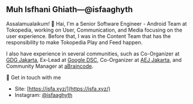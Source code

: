 ## Muh Isfhani Ghiath—@isfaaghyth

Assalamualaikum! 👋 Hai, I'm a Senior Software Engineer - Android Team at Tokopedia, working on User, Communication, and Media focusing on the user experience. Before that, I was in the Content Team that has the responsibility to make Tokopedia Play and Feed happen.

I also have experience in several communities, such as Co-Organizer at [GDG Jakarta](https://gdgindonesia.org/), Ex-Lead at [Google DSC](https://g.co/dev/dsc), Co-Organizer at [AEJ Jakarta](https://www.instagram.com/aej.id), and Community Manager at [aBraincode](https://abraincode.github.io/).

💬 Get in touch with me
- Site: [https://isfa.xyz/](https://isfa.xyz/)
- Instagram: [@isfaaghyth](https://instagram.com/isfaaghyth)
